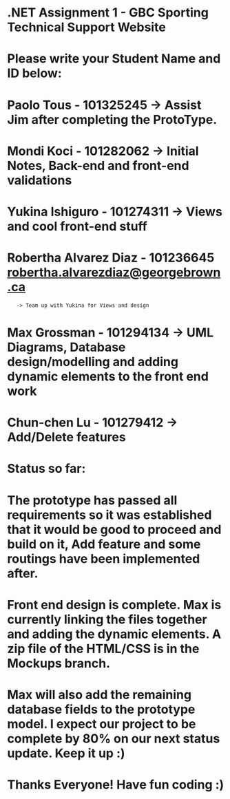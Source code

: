 # .NET Assignment 1 - GBC Sporting Technical Support Website
# Please write your Student Name and ID below:

# Paolo Tous - 101325245                   -> Assist Jim after completing the ProtoType.
# Mondi Koci - 101282062                   -> Initial Notes, Back-end and front-end validations
# Yukina Ishiguro - 101274311              -> Views and cool front-end stuff
# Robertha Alvarez Diaz - 101236645  robertha.alvarezdiaz@georgebrown.ca
       -> Team up with Yukina for Views and design
# Max Grossman - 101294134                 -> UML Diagrams, Database design/modelling and adding dynamic elements to the front end work
# Chun-chen Lu - 101279412                 -> Add/Delete features

# Status so far: 
# The prototype has passed all requirements so it was established that it would be good to proceed and build on it, Add feature and some routings have been implemented after.
# Front end design is complete. Max is currently linking the files together and adding the dynamic elements. A zip file of the HTML/CSS is in the Mockups branch.
# Max will also add the remaining database fields to the prototype model. I expect our project to be complete by 80% on our next status update. Keep it up :)

# Thanks Everyone! Have fun coding :)
